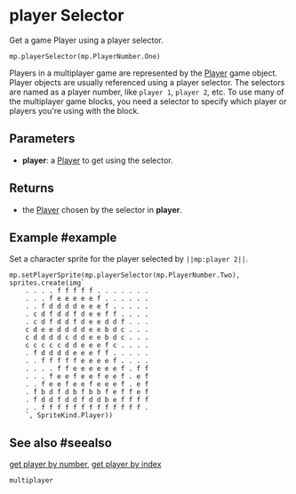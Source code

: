 # player Selector

Get a game Player using a player selector.

```sig
mp.playerSelector(mp.PlayerNumber.One)
```

Players in a multiplayer game are represented by the [Player](/types/player) game object. Player objects are usually referenced using a player selector. The selectors are named as a player number, like `player 1`, `player 2`, etc. To use many of the multiplayer game blocks, you need a selector to specify which player or players you're using with the block.

## Parameters

* **player**: a [Player](/types/player) to get using the selector.

## Returns

* the [Player](/types/player) chosen by the selector in **player**.

## Example #example

Set a character sprite for the player selected by ``||mp:player 2||``.

```blocks
mp.setPlayerSprite(mp.playerSelector(mp.PlayerNumber.Two), sprites.create(img`
    . . . . f f f f f . . . . . . . 
    . . . f e e e e e f . . . . . . 
    . . f d d d d e e e f . . . . . 
    . c d f d d f d e e f f . . . . 
    . c d f d d f d e e d d f . . . 
    c d e e d d d d e e b d c . . . 
    c d d d d c d d e e b d c . . . 
    c c c c c d d e e e f c . . . . 
    . f d d d d e e e f f . . . . . 
    . . f f f f f e e e e f . . . . 
    . . . . f f e e e e e e f . f f 
    . . . f e e f e e f e e f . e f 
    . . f e e f e e f e e e f . e f 
    . f b d f d b f b b f e f f e f 
    . f d d f d d f d d b e f f f f 
    . . f f f f f f f f f f f f f . 
    `, SpriteKind.Player))
```

## See also #seealso

[get player by number](/reference/multiplayer/get-player-by-number),
[get player by index](/reference/multiplayer/get-player-by-index)

```package
multiplayer
```